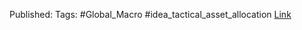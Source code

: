 
Published: 
Tags: #Global_Macro #idea_tactical_asset_allocation 
[Link](obsidian://open?vault=Akul's%20Notebook&file=Library_Personal%2Fjournals%2Cmagazines%2FGlobal%20Growth%20Cycle%3A%20Identifying%20Economic%20Turning%20Points%2C%20a%20Market%20Timing%20Strategy.pdf)